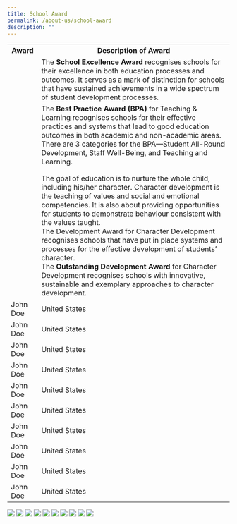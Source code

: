 ```yaml
---
title: School Award
permalink: /about-us/school-award
description: ""
---
```

<table border="0" align="center">
  <tr>
    <th>Award</th>
    <th>Description of Award</th>
  </tr>
  <tr>
    <td><img src="/images/school%20excellence%20award.jpeg" alt=""></td>
		<td>The <strong>School Excellence Award</strong> recognises schools for their excellence in both education processes and outcomes. It serves as a mark of distinction for schools that have sustained achievements in a wide spectrum of student development processes.</td>
  </tr>
  <tr>
    <td><img src="/images/best%20practice%20award.jpeg" alt=""></td>
		<td>The <strong>Best Practice Award (BPA)</strong> for Teaching & Learning recognises schools for their effective practices and systems that lead to good education outcomes in both academic and non-academic areas. There are 3 categories for the BPA—Student All-Round Development, Staff Well-Being, and Teaching and Learning. </td>
  </tr>
	  <tr>
    <td><img src="/images/best%20prac%20award%202.jpeg" alt=""></td>
    <td></td>
  </tr>
	  <tr>
    <td><img src="https://d33wubrfki0l68.cloudfront.net/fd7f731013c249341b15757c32d87b78866b33d6/3ae6c/images/picture5.jpeg" alt=""></td>
    <td></td>
  </tr>
	  <tr>
    <td><img src="https://d33wubrfki0l68.cloudfront.net/42beaaa64a937f4b8ac09fda3fc2ed5d95c282d1/87cf3/images/picture6.jpeg" alt=""></td>
    <td>The goal of education is to nurture the whole child, including his/her character. Character development is the teaching of values and social and emotional competencies. It is also about providing opportunities for students to demonstrate behaviour consistent with the values taught. 
<br>
The Development Award for Character Development recognises schools that have put in place systems and processes for the effective development of students’ character. <br>The <strong>Outstanding Development Award</strong> for Character Development recognises schools with innovative, sustainable and exemplary approaches to character development.</td>
  </tr>
	  <tr>
    <td>John Doe</td>
    <td>United States</td>
  </tr>
	  <tr>
    <td>John Doe</td>
    <td>United States</td>
  </tr>
	  <tr>
    <td>John Doe</td>
    <td>United States</td>
  </tr>
	  <tr>
    <td>John Doe</td>
    <td>United States</td>
  </tr>
	  <tr>
    <td>John Doe</td>
    <td>United States</td>
  </tr>
	  <tr>
    <td>John Doe</td>
    <td>United States</td>
  </tr>
	  <tr>
    <td>John Doe</td>
    <td>United States</td>
  </tr>
	  <tr>
    <td>John Doe</td>
    <td>United States</td>
  </tr>
	  <tr>
    <td>John Doe</td>
    <td>United States</td>
  </tr>
	  <tr>
    <td>John Doe</td>
    <td>United States</td>
  </tr>
</table>



![](/images/school%20excellence%20award.jpeg)
![](/images/best%20practice%20award.jpeg)
![](/images/best%20prac%20award%202.jpeg)
![](/images/Picture5.jpeg)
![](/images/Picture6.jpeg)
![](/images/Picture7.jpeg)
![](/images/Picture8.jpeg)
![](/images/Picture9.png)
![](/images/Picture10.jpeg)
![](/images/Picture11.jpeg)